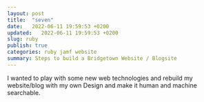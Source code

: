 ```yaml
---
layout: post
title:  "seven"
date:   2022-06-11 19:59:53 +0200
updated:   2022-06-11 19:59:53 +0200
slug: ruby
publish: true
categories: ruby jamf website
summary: Steps to build a Bridgetown Website / Blogsite
---
```


I wanted to play with some new web technologies and rebuild my website/blog with my own Design and make it human and machine searchable.
